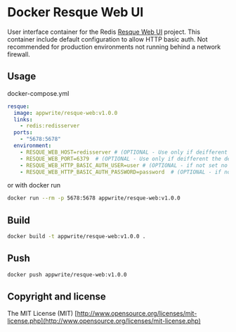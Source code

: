# Docker Resque Web UI

User interface container for the Redis [Resque Web UI](https://github.com/resque/resque-web) project. This container include default configuration to allow HTTP basic auth. Not recommended for production environments not running behind a network firewall.

## Usage

docker-compose.yml
```yml
resque:
  image: appwrite/resque-web:v1.0.0
  links:
    - redis:redisserver
  ports:
    - "5678:5678"
  environment:
    - RESQUE_WEB_HOST=redisserver # (OPTIONAL - Use only if deifferent the default 127.0.0.1)
    - RESQUE_WEB_PORT=6379  # (OPTIONAL - Use only if deifferent the default 6379)
    - RESQUE_WEB_HTTP_BASIC_AUTH_USER=user # (OPTIONAL - if not set no password used)
    - RESQUE_WEB_HTTP_BASIC_AUTH_PASSWORD=password  # (OPTIONAL - if not set no password used)
```

or with docker run
```bash
docker run --rm -p 5678:5678 appwrite/resque-web:v1.0.0  
```

## Build
```bash
docker build -t appwrite/resque-web:v1.0.0 .
```

## Push
```bash
docker push appwrite/resque-web:v1.0.0
```

## Copyright and license

The MIT License (MIT) [http://www.opensource.org/licenses/mit-license.php](http://www.opensource.org/licenses/mit-license.php)
